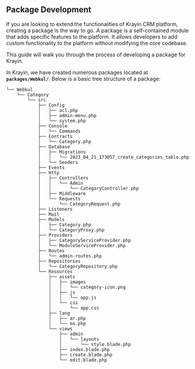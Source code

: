 ## Package Development

If you are looking to extend the functionalities of Krayin CRM platform, creating a package is the way to go. A package is a self-contained module that adds specific features to the platform. It allows developers to add custom functionality to the platform without modifying the core codebase.

This guide will walk you through the process of developing a package for Krayin.

In Krayin, we have created numerous packages located at **`packages/Webkul/`**. Below is a basic tree structure of a package:

~~~directory-structure
└── Webkul
    └── Category
        └── src
            ├── Config
            │   ├── acl.php
            │   ├── admin-menu.php
            │   └── system.php
            ├── Console
            │   └── Commands
            ├── Contracts
            │   └── Category.php
            ├── Database
            │   ├── Migrations
            │   │   └── 2023_04_21_173057_create_categories_table.php
            │   └── Seeders
            ├── Events
            ├── Http
            │   ├── Controllers
            │   │   └── Admin
            │   │       └── CategoryController.php
            │   ├── Middleware
            │   └── Requests
            │       └── CategoryRequest.php
            ├── Listeners
            ├── Mail
            ├── Models
            │   ├── Category.php
            │   └── CategoryProxy.php
            ├── Providers
            │   ├── CategoryServiceProvider.php
            │   └── ModuleServiceProvider.php
            ├── Routes
            │   └── admin-routes.php
            ├── Repositories
            │   └── CategoryRepository.php
            └── Resources
                ├── assets
                │   ├── images
                │   │   └── category-icon.png
                │   ├── js
                │   │   └── app.js
                │   └── css
                │       └── app.css
                ├── lang
                │   ├── ar.php
                │   └── en.php
                └── views
                    ├── admin
                    │   └── layouts
                    │       └── style.blade.php
                    ├── index.blade.php
                    ├── create.blade.php
                    └── edit.blade.php
~~~

